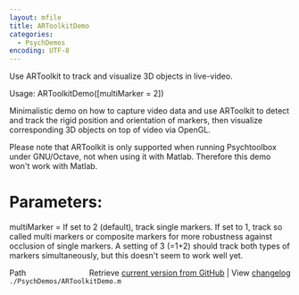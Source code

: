```yaml
---
layout: mfile
title: ARToolkitDemo
categories:
  - PsychDemos
encoding: UTF-8
---
```


Use ARToolkit to track and visualize 3D objects in live-video.

Usage: ARToolkitDemo([multiMarker = 2])

Minimalistic demo on how to capture video data and use ARToolkit to
detect and track the rigid position and orientation of markers, then
visualize corresponding 3D objects on top of video via OpenGL.

Please note that ARToolkit is only supported when running Psychtoolbox
under GNU/Octave, not when using it with Matlab. Therefore this demo
won't work with Matlab.

# Parameters:

multiMarker = If set to 2 (default), track single markers. If set to 1,
track so called multi markers or composite markers for more robustness
against occlusion of single markers. A setting of 3 (=1+2) should track
both types of markers simultaneously, but this doesn't seem to work well
yet.



<div class="code_header" style="text-align:right;">
  <span style="float:left;">Path&nbsp;&nbsp;</span> <span class="counter">Retrieve <a href=
  "https://raw.github.com/Psychtoolbox-3/Psychtoolbox-3/beta/./PsychDemos/ARToolkitDemo.m">current version from GitHub</a> | View <a href=
  "https://github.com/Psychtoolbox-3/Psychtoolbox-3/commits/beta/./PsychDemos/ARToolkitDemo.m">changelog</a></span>
</div>
<div class="code">
  <code>./PsychDemos/ARToolkitDemo.m</code>
</div>
